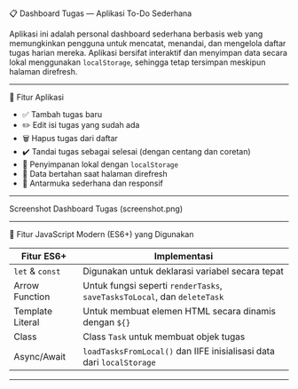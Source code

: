 📋 Dashboard Tugas — Aplikasi To-Do Sederhana

Aplikasi ini adalah personal dashboard sederhana berbasis web yang memungkinkan pengguna untuk mencatat, menandai, dan mengelola daftar tugas harian mereka. 
Aplikasi bersifat interaktif dan menyimpan data secara lokal menggunakan `localStorage`, sehingga tetap tersimpan meskipun halaman direfresh.

---

🎯 Fitur Aplikasi

- ✅ Tambah tugas baru
- ✏️ Edit isi tugas yang sudah ada
- 🗑️ Hapus tugas dari daftar
- ✔️ Tandai tugas sebagai selesai (dengan centang dan coretan)
- 💾 Penyimpanan lokal dengan `localStorage`
- 🔁 Data bertahan saat halaman direfresh
- 🎨 Antarmuka sederhana dan responsif

---

Screenshot Dashboard Tugas
(screenshot.png)


---

🚀 Fitur JavaScript Modern (ES6+) yang Digunakan

| Fitur ES6+     | Implementasi                                                                 |
|----------------|------------------------------------------------------------------------------|
| `let` & `const`| Digunakan untuk deklarasi variabel secara tepat                              |
| Arrow Function | Untuk fungsi seperti `renderTasks`, `saveTasksToLocal`, dan `deleteTask`     |
| Template Literal | Untuk membuat elemen HTML secara dinamis dengan `${}`                      |
| Class          | Class `Task` untuk membuat objek tugas                                       |
| Async/Await    | `loadTasksFromLocal()` dan IIFE inisialisasi data dari `localStorage`        |

---
